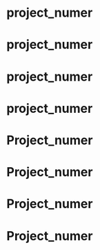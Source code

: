 # project_numer
# project_numer
# project_numer
# project_numer
# Project_numer
# Project_numer
# Project_numer
# Project_numer
